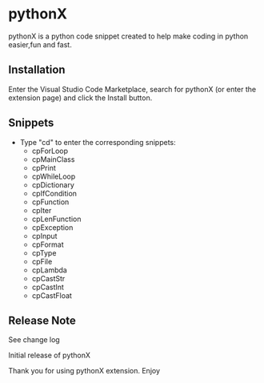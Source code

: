 # pythonX

pythonX is a python code snippet created to help make coding in python easier,fun and fast.

## Installation
Enter the Visual Studio Code Marketplace, search for pythonX (or enter the extension page) and click the Install button.

## Snippets
* Type "cd" to enter the corresponding snippets:
    * cpForLoop
    * cpMainClass
    * cpPrint
    * cpWhileLoop
    * cpDictionary
    * cpIfCondition
    * cpFunction
    * cpIter
    * cpLenFunction
    * cpException
    * cpInput
    * cpFormat
    * cpType
    * cpFile
    * cpLambda
    * cpCastStr
    * cpCastInt
    * cpCastFloat

## Release Note
See change log

Initial release of pythonX

Thank you for using pythonX extension.
Enjoy